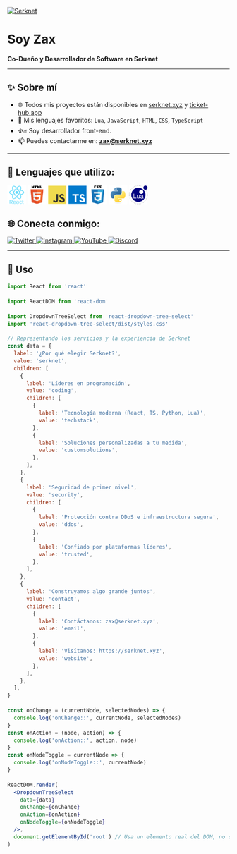 [![Serknet](https://r2.fivemanage.com/f6UgsuPuvM777m0UMQiq6/image(27).png)](https://serknet.xyz/)

# Soy Zax

**Co-Dueño y Desarrollador de Software en Serknet**

---

## ✨ Sobre mí

- 🌐 Todos mis proyectos están disponibles en [serknet.xyz](https://serknet.xyz) y [ticket-hub.app](https://ticket-hub.app/)
- 💬 Mis lenguajes favoritos: `Lua`, `JavaScript`, `HTML`, `CSS`, `TypeScript`
- ⛹️‍♂️ Soy desarrollador front-end.
- 📫 Puedes contactarme en: **zax@serknet.xyz**

---

## 🚀 Lenguajes que utilizo:

<p align="left">
  <img src="https://raw.githubusercontent.com/devicons/devicon/master/icons/react/react-original-wordmark.svg" alt="React" width="42" height="42"/>
  <img src="https://raw.githubusercontent.com/devicons/devicon/master/icons/html5/html5-original-wordmark.svg" alt="HTML5" width="42" height="42"/>
  <img src="https://raw.githubusercontent.com/devicons/devicon/master/icons/javascript/javascript-original.svg" alt="JavaScript" width="42" height="42"/>
  <img src="https://raw.githubusercontent.com/devicons/devicon/master/icons/typescript/typescript-original.svg" alt="TypeScript" width="42" height="42"/>
  <img src="https://raw.githubusercontent.com/devicons/devicon/master/icons/css3/css3-original-wordmark.svg" alt="CSS3" width="42" height="42"/>
  <img src="https://raw.githubusercontent.com/devicons/devicon/master/icons/python/python-original.svg" alt="Python" width="42" height="42"/>
  <img src="https://raw.githubusercontent.com/devicons/devicon/master/icons/lua/lua-original.svg" alt="Lua" width="42" height="42"/>
</p>

## 🌐 Conecta conmigo:

<p align="left">
  <a href="https://twitter.com/serknetpr" target="_blank">
    <img src="https://img.shields.io/badge/Twitter-1DA1F2?style=for-the-badge&logo=twitter&logoColor=white" alt="Twitter"/>
  </a>
  <a href="https://www.instagram.com/vxyxrill" target="_blank">
    <img src="https://img.shields.io/badge/Instagram-E4405F?style=for-the-badge&logo=instagram&logoColor=white" alt="Instagram"/>
  </a>
  <a href="https://www.youtube.com/@serknet" target="_blank">
    <img src="https://img.shields.io/badge/YouTube-FF0000?style=for-the-badge&logo=youtube&logoColor=white" alt="YouTube"/>
  </a>
  <a href="https://discord.gg/serknet" target="_blank">
    <img src="https://img.shields.io/badge/Discord-5865F2?style=for-the-badge&logo=discord&logoColor=white" alt="Discord"/>
  </a>
</p>

---

## 📝 Uso

```jsx
import React from 'react'

import ReactDOM from 'react-dom'

import DropdownTreeSelect from 'react-dropdown-tree-select'
import 'react-dropdown-tree-select/dist/styles.css'

// Representando los servicios y la experiencia de Serknet
const data = {
  label: '¿Por qué elegir Serknet?',
  value: 'serknet',
  children: [
    {
      label: 'Líderes en programación',
      value: 'coding',
      children: [
        {
          label: 'Tecnología moderna (React, TS, Python, Lua)',
          value: 'techstack',
        },
        {
          label: 'Soluciones personalizadas a tu medida',
          value: 'customsolutions',
        },
      ],
    },
    {
      label: 'Seguridad de primer nivel',
      value: 'security',
      children: [
        {
          label: 'Protección contra DDoS e infraestructura segura',
          value: 'ddos',
        },
        {
          label: 'Confiado por plataformas líderes',
          value: 'trusted',
        },
      ],
    },
    {
      label: 'Construyamos algo grande juntos',
      value: 'contact',
      children: [
        {
          label: 'Contáctanos: zax@serknet.xyz',
          value: 'email',
        },
        {
          label: 'Visítanos: https://serknet.xyz',
          value: 'website',
        },
      ],
    },
  ],
}

const onChange = (currentNode, selectedNodes) => {
  console.log('onChange::', currentNode, selectedNodes)
}
const onAction = (node, action) => {
  console.log('onAction::', action, node)
}
const onNodeToggle = currentNode => {
  console.log('onNodeToggle::', currentNode)
}

ReactDOM.render(
  <DropdownTreeSelect
    data={data}
    onChange={onChange}
    onAction={onAction}
    onNodeToggle={onNodeToggle}
  />,
  document.getElementById('root') // Usa un elemento real del DOM, no document.body
)
